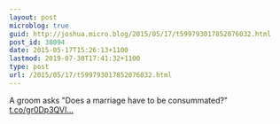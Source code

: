 ```yaml
---
layout: post
microblog: true
guid: http://joshua.micro.blog/2015/05/17/t599793017852076032.html
post_id: 38094
date: 2015-05-17T15:26:13+1100
lastmod: 2019-07-30T17:41:32+1100
type: post
url: /2015/05/17/t599793017852076032.html
---
```

A groom asks "Does a marriage have to be consummated?" [t.co/gr0Dp3QVI...](http://t.co/gr0Dp3QVIK)

